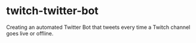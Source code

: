 # twitch-twitter-bot
Creating an automated Twitter Bot that tweets every time a Twitch channel goes live or offline.
